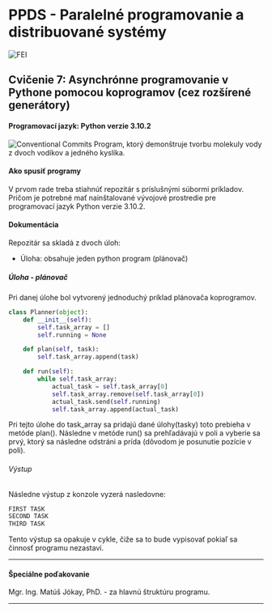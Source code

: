 # PPDS - Paralelné programovanie a distribuované systémy
![FEI](https://www.fei.stuba.sk/buxus/images/web/logoFEI.jpg)
## Cvičenie 7: Asynchrónne programovanie v Pythone pomocou koprogramov (cez rozšírené generátory)
#### Programovací jazyk: Python verzie 3.10.2
![Conventional Commits](https://img.shields.io/badge/Conventional%20Commits-1.0.0-yellow.svg)
Program, ktorý demonštruje tvorbu molekuly vody z dvoch vodíkov a jedného kyslíka.
#### Ako spusiť programy
V prvom rade treba stiahnúť repozitár s príslušnými súbormi príkladov. Pričom je potrebné mať nainštalované vývojové prostredie pre programovací jazyk Python verzie 3.10.2. 

#### Dokumentácia
Repozitár sa skladá z dvoch úloh:
- Úloha: obsahuje jeden python program (plánovač)

##### Úloha - plánovač
Pri danej úlohe bol vytvorený jednoduchý príklad plánovača koprogramov.
```python
class Planner(object):
    def __init__(self):
        self.task_array = []
        self.running = None

    def plan(self, task):
        self.task_array.append(task)

    def run(self):
        while self.task_array:
            actual_task = self.task_array[0]
            self.task_array.remove(self.task_array[0])
            actual_task.send(self.running)
            self.task_array.append(actual_task)
```
Pri tejto úlohe do task_array sa pridajú dané úlohy(tasky) toto prebieha v metóde plan(). Následne v metóde run() sa prehľadávajú v poli a vyberie sa prvý, ktorý sa následne odstráni a prída (dôvodom je posunutie pozície v poli).

###### Výstup
Následne výstup z konzole vyzerá nasledovne:
```python
FIRST TASK
SECOND TASK
THIRD TASK
```
Tento výstup sa opakuje v cykle, čiže sa to bude vypisovať pokiaľ sa činnosť programu nezastaví.

-------

#### Špeciálne poďakovanie
Mgr. Ing. Matúš Jókay, PhD. - za hlavnú štruktúru programu.

-------